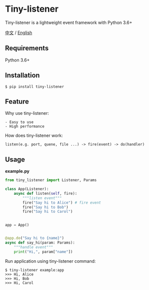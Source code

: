 # Tiny-listener

Tiny-listener is a lightweight event framework with Python 3.6+

[中文](README-CN.md) / [English](README.md)

## Requirements

Python 3.6+

## Installation

```shell
$ pip install tiny-listener
```

## Feature

Why use tiny-listener:

    - Easy to use
    - High performance

How does tiny-listener work:

    listen(e.g. port, quene, file ...) -> fire(event) -> do(handler)

## Usage

**example.py**

```python
from tiny_listener import Listener, Params

class App(Listener):
    async def listen(self, fire):
        """listen event"""
        fire("Say hi to Alice") # fire event
        fire("Say hi to Bob")
        fire("Say hi to Carol")

        
app = App()


@app.do("Say hi to {name}")
async def say_hi(param: Params):
    """handle event"""
    print("Hi,", param["name"])

```

Run application using tiny-listener command:

```shell
$ tiny-listener example:app
>>> Hi, Alice
>>> Hi, Bob
>>> Hi, Carol
```
